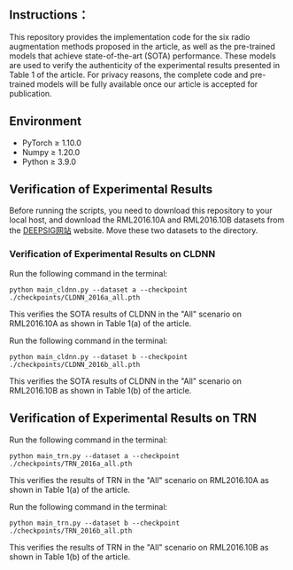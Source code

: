 ## Instructions：
This repository provides the implementation code for the six radio augmentation methods proposed in the article, as well as the pre-trained models that achieve state-of-the-art (SOTA) performance. These models are used to verify the authenticity of the experimental results presented in Table 1 of the article. For privacy reasons, the complete code and pre-trained models will be fully available once our article is accepted for publication.

## Environment
- PyTorch ≥ 1.10.0
- Numpy ≥ 1.20.0
- Python ≥ 3.9.0

## Verification of Experimental Results
Before running the scripts, you need to download this repository to your local host, and download the RML2016.10A and RML2016.10B datasets from the [DEEPSIG网站](https://www.deepsig.ai/datasets/) website. Move these two datasets to the <datasets> directory.

### Verification of Experimental Results on CLDNN
Run the following command in the terminal:
```
python main_cldnn.py --dataset a --checkpoint ./checkpoints/CLDNN_2016a_all.pth
```
This verifies the SOTA results of CLDNN in the "All" scenario on RML2016.10A as shown in Table 1(a) of the article.

Run the following command in the terminal:
```
python main_cldnn.py --dataset b --checkpoint ./checkpoints/CLDNN_2016b_all.pth
```
This verifies the SOTA results of CLDNN in the "All" scenario on RML2016.10B as shown in Table 1(b) of the article.

## Verification of Experimental Results on TRN
Run the following command in the terminal:
```
python main_trn.py --dataset a --checkpoint ./checkpoints/TRN_2016a_all.pth
```
This verifies the results of TRN in the "All" scenario on RML2016.10A as shown in Table 1(a) of the article.

Run the following command in the terminal:
```
python main_trn.py --dataset b --checkpoint ./checkpoints/TRN_2016b_all.pth
```
This verifies the results of TRN in the "All" scenario on RML2016.10B as shown in Table 1(b) of the article.

